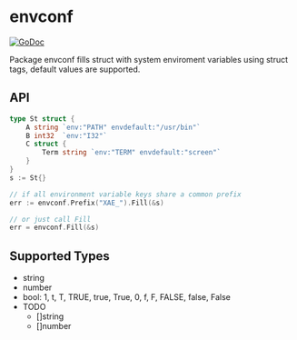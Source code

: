 # envconf

[![GoDoc](https://godoc.org/github.com/dotSlashLu/envconf?status.svg)](https://godoc.org/github.com/dotSlashLu/envconf)

Package envconf fills struct with system enviroment variables using struct
tags, default values are supported.

## API

```go
type St struct {
    A string `env:"PATH" envdefault:"/usr/bin"`
    B int32  `env:"I32"`
    C struct {
        Term string `env:"TERM" envdefault:"screen"` 
    }
}
s := St{}

// if all environment variable keys share a common prefix
err := envconf.Prefix("XAE_").Fill(&s)

// or just call Fill
err = envconf.Fill(&s)
```

## Supported Types

- string
- number
- bool: 1, t, T, TRUE, true, True, 0, f, F, FALSE, false, False
- TODO
    - []string
    - []number

